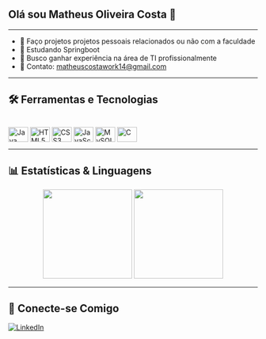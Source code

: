 ## Olá sou Matheus Oliveira Costa 👋

---
- 🔭 Faço projetos projetos pessoais relacionados ou não com a faculdade
- 🌱 Estudando Springboot
- 👯 Busco ganhar experiência na área de TI profissionalmente
- 💬 Contato: matheuscostawork14@gmail.com

---
## 🛠️ Ferramentas e Tecnologias

<div style="display: inline_block"><br>
  <img align="center" alt="Java" height="30" width="40" src="https://cdn.jsdelivr.net/gh/devicons/devicon/icons/java/java-original.svg">
  <img align="center" alt="HTML5" height="30" width="40" src="https://cdn.jsdelivr.net/gh/devicons/devicon/icons/html5/html5-original.svg">
  <img align="center" alt="CSS3" height="30" width="40" src="https://cdn.jsdelivr.net/gh/devicons/devicon/icons/css3/css3-original.svg">
  <img align="center" alt="JavaScript" height="30" width="40" src="https://cdn.jsdelivr.net/gh/devicons/devicon/icons/javascript/javascript-original.svg">
  <img align="center" alt="MySQL" height="30" width="40" src="https://cdn.jsdelivr.net/gh/devicons/devicon/icons/mysql/mysql-original-wordmark.svg">
  <img align="center" alt="C" height="30" width="40" src="https://cdn.jsdelivr.net/gh/devicons/devicon/icons/c/c-original.svg">
</div>

---
## 📊 Estatísticas & Linguagens

<div align="center">
  <img height="180em" src="https://github-readme-stats.vercel.app/api?username=MatheusOliveiraCosta&show_icons=true&theme=dracula"/>
  
  <img height="180em" src="https://github-readme-stats.vercel.app/api/top-langs/?username=MatheusOliveiraCosta&layout=compact&langs_count=7&theme=dracula&count_private=true"/>
</div>

---
## 🔗 Conecte-se Comigo
<p align="left">
  <a href="https://www.linkedin.com/in/matheus-oliveira-costa-9b81352b0" target="_blank"><img src="https://img.shields.io/badge/LinkedIn-0A66C2?style=for-the-badge&logo=linkedin&logoColor=white" alt="LinkedIn"></a>
</p>

